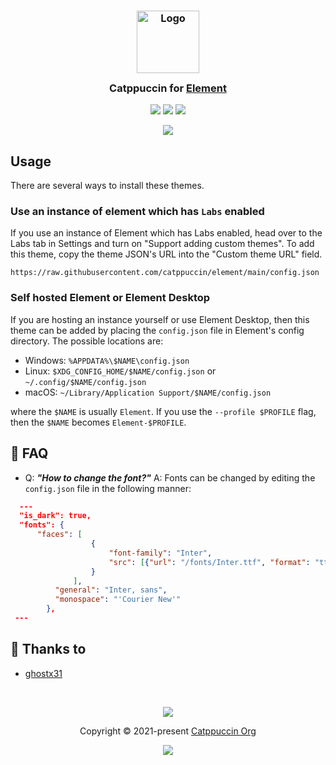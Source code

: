 <h3 align="center">
	<img src="https://raw.githubusercontent.com/catppuccin/catppuccin/main/assets/logos/exports/1544x1544_circle.png" width="100" alt="Logo"/><br/>
	<img src="https://raw.githubusercontent.com/catppuccin/catppuccin/main/assets/misc/transparent.png" height="30" width="0px"/>
	Catppuccin for <a href="https://github.com/catppuccin/element">Element</a>
	<img src="https://raw.githubusercontent.com/catppuccin/catppuccin/main/assets/misc/transparent.png" height="30" width="0px"/>
</h3>

<p align="center">
	<a href="https://github.com/catppuccin/element/stargazers"><img src="https://img.shields.io/github/stars/catppuccin/element?colorA=363a4f&colorB=b7bdf8&style=for-the-badge"></a>
	<a href="https://github.com/catppuccin/element/issues"><img src="https://img.shields.io/github/issues/catppuccin/element?colorA=363a4f&colorB=f5a97f&style=for-the-badge"></a>
	<a href="https://github.com/catppuccin/element/contributors"><img src="https://img.shields.io/github/contributors/catppuccin/element?colorA=363a4f&colorB=a6da95&style=for-the-badge"></a>
</p>

<p align="center">
	<img src="https://raw.githubusercontent.com/ghostx31/element/main/assets/sample.webp"/>
</p>

## Usage

There are several ways to install these themes. 

### Use an instance of element which has `Labs` enabled

If you use an instance of Element which has Labs enabled, head over to the Labs tab in Settings and turn on "Support adding custom themes". To add this theme, copy the theme JSON's URL into the "Custom theme URL" field. 

```
https://raw.githubusercontent.com/catppuccin/element/main/config.json
```

### Self hosted Element or Element Desktop

If you are hosting an instance yourself or use Element Desktop, then this theme can be added by placing the `config.json` file in Element's config directory. The possible locations are:
- Windows: `%APPDATA%\$NAME\config.json`
- Linux: `$XDG_CONFIG_HOME/$NAME/config.json` or `~/.config/$NAME/config.json`
- macOS: `~/Library/Application Support/$NAME/config.json`

where the `$NAME` is usually `Element`. If you use the `--profile $PROFILE` flag, then the `$NAME` becomes `Element-$PROFILE`. 

## 🙋 FAQ 

-	Q: **_"How to change the font?"_**
	A: Fonts can be changed by editing the `config.json` file in the following manner:
  ```json
    ---
    "is_dark": true, 
    "fonts": {
        "faces": [
                    {
                        "font-family": "Inter",
                        "src": [{"url": "/fonts/Inter.ttf", "format": "ttf"}]
                    }
                ],
            "general": "Inter, sans",
            "monospace": "'Courier New'"
          },
   ---
  ```

## 💝 Thanks to

- [ghostx31](https://github.com/ghostx31)

&nbsp;

<p align="center">
	<img src="https://raw.githubusercontent.com/catppuccin/catppuccin/main/assets/footers/gray0_ctp_on_line.svg?sanitize=true" />
</p>

<p align="center">
	Copyright &copy; 2021-present <a href="https://github.com/catppuccin" target="_blank">Catppuccin Org</a>
</p>

<p align="center">
	<a href="https://github.com/catppuccin/catppuccin/blob/main/LICENSE"><img src="https://img.shields.io/static/v1.svg?style=for-the-badge&label=License&message=MIT&logoColor=d9e0ee&colorA=363a4f&colorB=b7bdf8"/></a>
</p>
